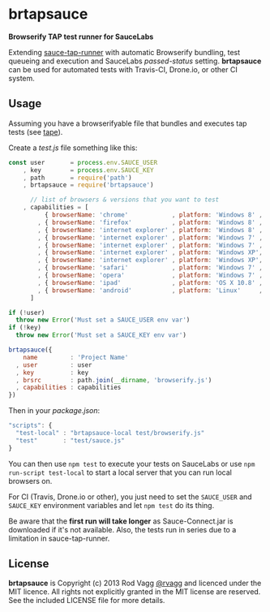 # brtapsauce

**Browserify TAP test runner for SauceLabs**

Extending [sauce-tap-runner](https://github.com/conradz/sauce-tap-runner) with automatic Browserify bundling, test queueing and execution and SauceLabs *passed-status* setting. **brtapsauce** can be used for automated tests with Travis-CI, Drone.io, or other CI system.

## Usage

Assuming you have a browserifyable file that bundles and executes tap tests (see [tape](https://github.com/substack/tape)).

Create a *test.js* file something like this:

```js
const user       = process.env.SAUCE_USER
    , key        = process.env.SAUCE_KEY
    , path       = require('path')
    , brtapsauce = require('brtapsauce')

      // list of browsers & versions that you want to test
    , capabilities = [
          { browserName: 'chrome'            , platform: 'Windows 8' , version: ''   }
        , { browserName: 'firefox'           , platform: 'Windows 8' , version: ''   }
        , { browserName: 'internet explorer' , platform: 'Windows 8' , version: '10' }
        , { browserName: 'internet explorer' , platform: 'Windows 7' , version: '9'  }
        , { browserName: 'internet explorer' , platform: 'Windows 7' , version: '8'  }
        , { browserName: 'internet explorer' , platform: 'Windows XP', version: '7'  }
        , { browserName: 'internet explorer' , platform: 'Windows XP', version: '6'  }
        , { browserName: 'safari'            , platform: 'Windows 7' , version: '5'  }
        , { browserName: 'opera'             , platform: 'Windows 7' , version: ''   }
        , { browserName: 'ipad'              , platform: 'OS X 10.8' , version: '6'  }
        , { browserName: 'android'           , platform: 'Linux'     , version: '4.0', 'device-type': 'tablet' }
      ]

if (!user)
  throw new Error('Must set a SAUCE_USER env var')
if (!key)
  throw new Error('Must set a SAUCE_KEY env var')

brtapsauce({
    name         : 'Project Name'
  , user         : user
  , key          : key
  , brsrc        : path.join(__dirname, 'browserify.js')
  , capabilities : capabilities
})
```

Then in your *package.json*:

```js
"scripts": {
  "test-local" : "brtapsauce-local test/browserify.js"
  "test"       : "test/sauce.js"
}
```

You can then use `npm test` to execute your tests on SauceLabs or use `npm run-script test-local` to start a local server that you can run local browsers on.

For CI (Travis, Drone.io or other), you just need to set the `SAUCE_USER` and `SAUCE_KEY` environment variables and let `npm test` do its thing.

Be aware that the **first run will take longer** as Sauce-Connect.jar is downloaded if it's not available. Also, the tests run in series due to a limitation in sauce-tap-runner.

## License

**brtapsauce** is Copyright (c) 2013 Rod Vagg [@rvagg](https://twitter.com/rvagg) and licenced under the MIT licence. All rights not explicitly granted in the MIT license are reserved. See the included LICENSE file for more details.